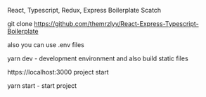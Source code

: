 React, Typescript, Redux, Express Boilerplate Scatch

git clone https://github.com/themrzlyv/React-Express-Typescript-Boilerplate

also you can use .env files

yarn dev - development environment and also build static files

https://localhost:3000  project start

yarn start - start project